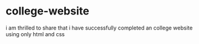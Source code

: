 # college-website
i am thrilled to share that i have successfully completed an college website using only html and css
